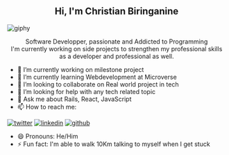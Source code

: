 
<h2 align = "center">Hi, I'm Christian Biringanine</h2>


![giphy](https://user-images.githubusercontent.com/97100091/170823363-d93b0210-4645-4c26-99d7-14c301d023e7.gif)


<p align = "center">Software Developper, passionate and Addicted to Programming </br> I'm currently working on side projects to strengthen my professional skills as a developer and professional as well.</p>


- 🔭 I’m currently working on milestone project 
- 🌱 I’m currently learning Webdevelopment at Microverse
- 👯 I’m looking to collaborate on  Real world project in tech
- 🤔 I’m looking for help with any tech related topic
- 💬 Ask me about Rails, React, JavaScript
- 📫 How to reach me: 

<!-- display the social media buttons in your README -->

[![twitter](https://github.com/shikhar1020jais1/Git-Social/blob/master/Icons/Twitter.png (Twitter))][3]
[![linkedin](https://github.com/shikhar1020jais1/Git-Social/blob/master/Icons/LinkedIn.png (LinkedIn))][4]
[![github](https://github.com/shikhar1020jais1/Git-Social/blob/master/Icons/Github.png (Github))][5]

<!-- To Link your profile to the media buttons -->

[3]: https://www.twitter.com/@christianbirin4
[4]: https://www.linkedin.com/in/christian-biringanine-1833011a5
[5]: https://www.github.com/christianbiring1

- 😄 Pronouns: He/Him
- ⚡ Fun fact: I'm able to walk 10Km talking to myself when I get stuck

